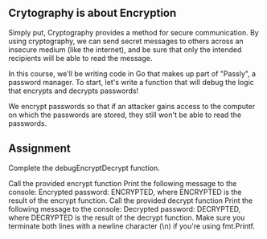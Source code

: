 ## Crytography is about Encryption

Simply put, Cryptography provides a method for secure communication. By using cryptography, we can send secret messages to others across an insecure medium (like the internet), and be sure that only the intended recipients will be able to read the message.

In this course, we'll be writing code in Go that makes up part of "Passly", a password manager. To start, let's write a function that will debug the logic that encrypts and decrypts passwords!

We encrypt passwords so that if an attacker gains access to the computer on which the passwords are stored, they still won't be able to read the passwords.

## Assignment

Complete the debugEncryptDecrypt function.

Call the provided encrypt function
Print the following message to the console: Encrypted password: ENCRYPTED, where ENCRYPTED is the result of the encrypt function.
Call the provided decrypt function
Print the following message to the console: Decrypted password: DECRYPTED, where DECRYPTED is the result of the decrypt function.
Make sure you terminate both lines with a newline character (\n) if you're using fmt.Printf.
